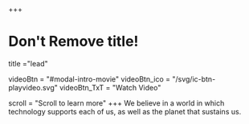 +++
# Don't Remove title!
title ="lead"

videoBtn = "#modal-intro-movie"
videoBtn_ico = "/svg/ic-btn-playvideo.svg"
videoBtn_TxT = "Watch Video"

scroll = "Scroll to learn more"
+++
We believe in a world in which technology supports each of us, as well as the planet that sustains us.
